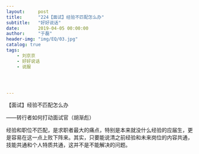 ```yaml
---
layout:     post
title:      "224【面试】经验不匹配怎么办"
subtitle:   "好好说话"
date:       2019-04-05 00:00:00
author:     "于磊"
header-img: "img/EQ/03.jpg"
catalog: true
tags:
    - 刘京京
    - 好好说话
    - 说服




---
```


【面试】经验不匹配怎么办

——转行者如何打动面试官（胡渐彪）

经验和职位不匹配，是求职者最大的痛点，特别是本来就没什么经验的应届生，更是容易在这一点上败下阵来。其实，只要能说清之前经验和未来岗位的内容共通，技能共通和个人特质共通，这并不是不能解决的问题。